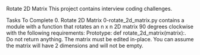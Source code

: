 Rotate 2D Matrix This project contains interview coding challenges.

Tasks To Complete 0. Rotate 2D Matrix 0-rotate_2d_matrix.py contains a module with a function that rotates an n x n 2D matrix 90 degrees clockwise with the following requirements: Prototype: def rotate_2d_matrix(matrix):. Do not return anything. The matrix must be edited in-place. You can assume the matrix will have 2 dimensions and will not be empty.
